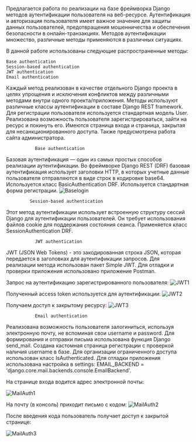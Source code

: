 Предлагается работа по реализации на базе фреймворка Django методов  аутентификации пользователя на веб-ресурсе. 
Аутентификация и авторизация пользователя имеет важное значение для защиты  данных пользователей, предотвращения мошенничества и обеспечения безопасности в онлайн-транзакциях. Методов аутентификации множество, различные методы применяются в различных ситуациях.

В данной работе использованы следующие распространенные методы:

    Base authentication
    Session-based authentication
    JWT authentication
    Email authentication

Каждый метод реализован в качестве отдельного  Django проекта в целях упрощения и исключения конфликтов между различными методами внутри одного проекта/приложения.
Методы используют различные классы аутентификации в составе Django REST framework. Для регистрации пользователя используется стандартная модель User.
Реализована возможность пользователя зарегистрироваться, зайти на ресурс и покинуть его.
Имеются страница входа и страница, закрытая для несанкционированного доступа. Также предусмотрена работа сайта администратора.

            ​ 	Base authentication
            
Базовая аутентификация — один из самых простых способов реализации аутентификации. Во фреймворке Django REST (DRF) базовая аутентификация использует заголовки HTTP, в которых учетные данные пользователя отправляются в виде строк в кодировке base64. Используется класс BasicAuthentication DRF. Используется стандартная форма регистрации.
![Baselogin](https://github.com/user-attachments/assets/df1623cf-35f3-4af9-b0e6-113054291178)


            ​ Session-based authentication
            
Этот метод аутентификации использует встроенную структуру сессий Django для аутентификации пользователей. Он требует использования файлов cookie для поддержания состояния сеанса. Применяется класс SessionAuthentication DRF. 

            ​ 	JWT authentication
            
JWT (JSON Web Tokens) - это закодированная строка JSON, которая передается в заголовках для аутентификации запросов. 
Для реализации метода использован пакет Simple JWT.
Для отладки и проверки приложения использовано приложение Postman.

Запрос на аутентификацию зарегистрированного пользователя:
![JWT1](https://github.com/user-attachments/assets/2a4db53b-dd6c-4068-936a-36b5017d2a98)

Полученный  access token используется для аутентификации:
![JWT2](https://github.com/user-attachments/assets/c7f3a3c9-27d8-4e91-b76b-3b0ecbcfa424)

Получаем доступ к закрытому ресурсу:
![JWT3](https://github.com/user-attachments/assets/76f4694b-63a2-4a2a-b0ca-7e0b9ddd6a3d)



            ​ 	Email authentication
            
Реализована возможность пользователя залогиниться, используя электронную почту, не вспоминая свои username и password. Для формирования и отправки письма использована функция Django send_mail. Создана кастомная страница регистрации с проверкой наличия username в базе. Для организации ограниченного доступа использован класс  IsAuthenticated. Для отладки приложения использована настройка в settings: EMAIL_BACKEND = 'django.core.mail.backends.console.EmailBackend'.

На странице входа водится адрес электронной почты:









![MailAuth1](https://github.com/user-attachments/assets/2c547b3d-89f7-4b88-9b6a-49c136a5f7a8)

На почту (в консоль) приходит письмо с кодом:
![MailAuth2](https://github.com/user-attachments/assets/b606b0ca-bedb-48b9-a842-bc16f378a22a)

После введения кода пользователь получает доступ к закрытой странице:









![MailAuth3](https://github.com/user-attachments/assets/41c12a93-6431-46d1-9bc9-97991d764e12)


